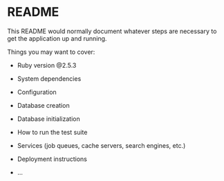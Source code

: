 # README

This README would normally document whatever steps are necessary to get the
application up and running.

Things you may want to cover:

* Ruby version
    @2.5.3
* System dependencies

* Configuration

* Database creation

* Database initialization

* How to run the test suite

* Services (job queues, cache servers, search engines, etc.)

* Deployment instructions

* ...
